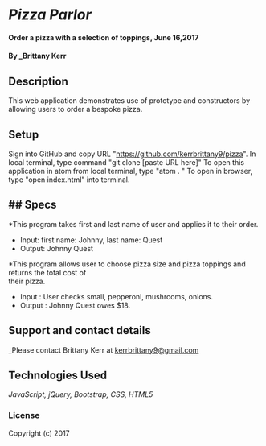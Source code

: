 # _Pizza Parlor_

#### Order a pizza with a selection of toppings, June 16,2017

#### By _Brittany Kerr

## Description

This web application demonstrates use of prototype and constructors by allowing users to order a bespoke pizza.

## Setup

Sign into GitHub and copy URL "https://github.com/kerrbrittany9/pizza".
In local terminal, type command "git clone [paste URL here]"
To open this application in atom from local terminal, type "atom . "
To open in browser, type "open index.html" into terminal.

## ## Specs

*This program takes first and last name of user and applies it to their order.
  * Input: first name: Johnny, last name: Quest
  * Output: Johnny Quest

*This program allows user to choose pizza size and pizza toppings and returns the total cost of     
  their pizza.
  * Input : User checks small, pepperoni, mushrooms, onions.
  * Output : Johnny Quest owes $18.

## Support and contact details

_Please contact Brittany Kerr at kerrbrittany9@gmail.com

## Technologies Used

_JavaScript, jQuery, Bootstrap, CSS, HTML5_

### License

Copyright (c) 2017
